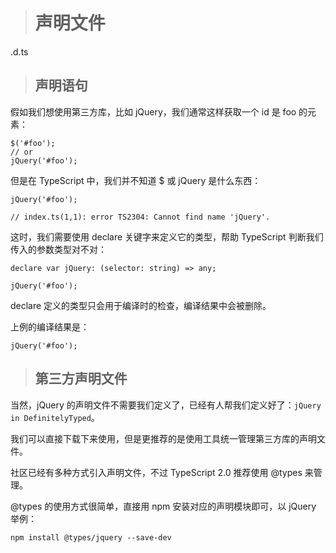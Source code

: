 > # 声明文件

.d.ts

> ## 声明语句

假如我们想使用第三方库，比如 jQuery，我们通常这样获取一个 id 是 foo 的元素：

    $('#foo');
    // or
    jQuery('#foo');
但是在 TypeScript 中，我们并不知道 $ 或 jQuery 是什么东西：

    jQuery('#foo');

    // index.ts(1,1): error TS2304: Cannot find name 'jQuery'.

这时，我们需要使用 declare 关键字来定义它的类型，帮助 TypeScript 判断我们传入的参数类型对不对：

    declare var jQuery: (selector: string) => any;

    jQuery('#foo');

declare 定义的类型只会用于编译时的检查，编译结果中会被删除。

上例的编译结果是：

    jQuery('#foo');

> ## 第三方声明文件

当然，jQuery 的声明文件不需要我们定义了，已经有人帮我们定义好了：`jQuery in DefinitelyTyped`。

我们可以直接下载下来使用，但是更推荐的是使用工具统一管理第三方库的声明文件。

社区已经有多种方式引入声明文件，不过 TypeScript 2.0 推荐使用 @types 来管理。

@types 的使用方式很简单，直接用 npm 安装对应的声明模块即可，以 jQuery 举例：

    npm install @types/jquery --save-dev
